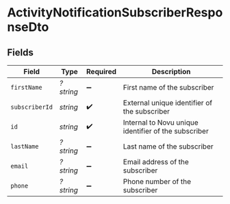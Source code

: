 # ActivityNotificationSubscriberResponseDto


## Fields

| Field                                                | Type                                                 | Required                                             | Description                                          |
| ---------------------------------------------------- | ---------------------------------------------------- | ---------------------------------------------------- | ---------------------------------------------------- |
| `firstName`                                          | *?string*                                            | :heavy_minus_sign:                                   | First name of the subscriber                         |
| `subscriberId`                                       | *string*                                             | :heavy_check_mark:                                   | External unique identifier of the subscriber         |
| `id`                                                 | *string*                                             | :heavy_check_mark:                                   | Internal to Novu unique identifier of the subscriber |
| `lastName`                                           | *?string*                                            | :heavy_minus_sign:                                   | Last name of the subscriber                          |
| `email`                                              | *?string*                                            | :heavy_minus_sign:                                   | Email address of the subscriber                      |
| `phone`                                              | *?string*                                            | :heavy_minus_sign:                                   | Phone number of the subscriber                       |